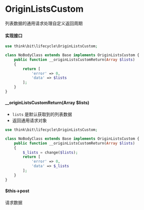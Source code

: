 # OriginListsCustom

列表数据的通用请求处理自定义返回周期

#### 实现接口

```php
use think\bit\lifecycle\OriginListsCustom;

class NoBodyClass extends Base implements OriginListsCustom {
    public function __originListsCustomReturn(Array $lists)
    {
        return [
            'error' => 0,
            'data' => $lists
        ];
    }
}
```

#### __originListsCustomReturn(Array $lists)

- `lists` 是默认获取到的列表数据
- 返回通用请求对象

```php
use think\bit\lifecycle\OriginListsCustom;

class NoBodyClass extends Base implements OriginListsCustom {
    public function __originListsCustomReturn(Array $lists)
    {
        $_lists = change($lists);
        return [
            'error' => 0,
            'data' => $_lists
        ];
    }
}
```

#### $this->post

请求数据